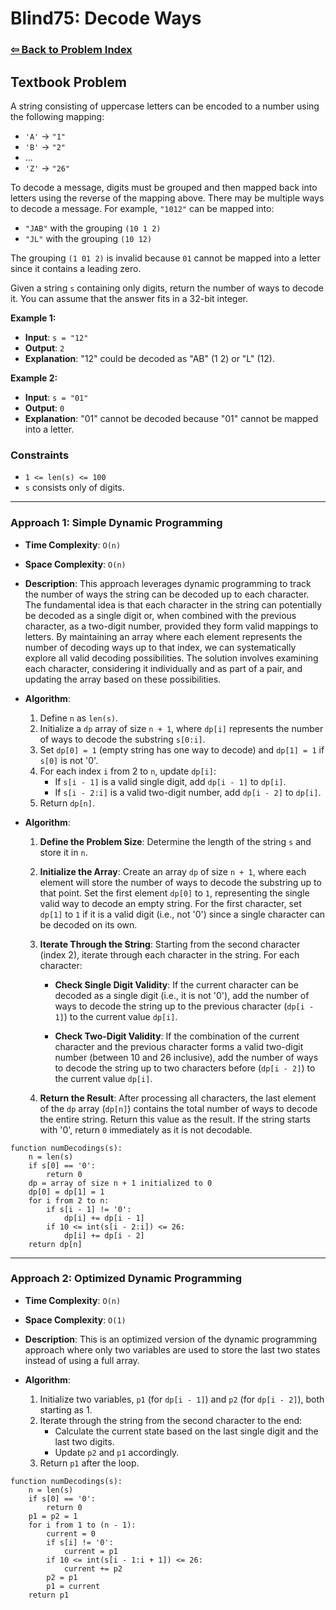 # Blind75: Decode Ways

### [⇦ Back to Problem Index](../../index.md)

## Textbook Problem

A string consisting of uppercase letters can be encoded to a number using the following mapping:

-   `'A'` -> `"1"`
-   `'B'` -> `"2"`
-   ...
-   `'Z'` -> `"26"`

To decode a message, digits must be grouped and then mapped back into letters using the reverse of the mapping above. There may be multiple ways to decode a message. For example, `"1012"` can be mapped into:

-   `"JAB"` with the grouping `(10 1 2)`
-   `"JL"` with the grouping `(10 12)`

The grouping `(1 01 2)` is invalid because `01` cannot be mapped into a letter since it contains a leading zero.

Given a string `s` containing only digits, return the number of ways to decode it. You can assume that the answer fits in a 32-bit integer.

**Example 1:**

-   **Input**: `s = "12"`
-   **Output**: `2`
-   **Explanation**: "12" could be decoded as "AB" (1 2) or "L" (12).

**Example 2:**

-   **Input**: `s = "01"`
-   **Output**: `0`
-   **Explanation**: "01" cannot be decoded because "01" cannot be mapped into a letter.

### Constraints

-   `1 <= len(s) <= 100`
-   `s` consists only of digits.

---

### Approach 1: Simple Dynamic Programming

-   **Time Complexity**: `O(n)`
-   **Space Complexity**: `O(n)`
-   **Description**: This approach leverages dynamic programming to track the number of ways the string can be decoded up to each character. The fundamental idea is that each character in the string can potentially be decoded as a single digit or, when combined with the previous character, as a two-digit number, provided they form valid mappings to letters. By maintaining an array where each element represents the number of decoding ways up to that index, we can systematically explore all valid decoding possibilities. The solution involves examining each character, considering it individually and as part of a pair, and updating the array based on these possibilities.
-   **Algorithm**:

    1. Define `n` as `len(s)`.
    2. Initialize a `dp` array of size `n + 1`, where `dp[i]` represents the number of ways to decode the substring `s[0:i]`.
    3. Set `dp[0] = 1` (empty string has one way to decode) and `dp[1] = 1` if `s[0]` is not '0'.
    4. For each index `i` from 2 to `n`, update `dp[i]`:
        - If `s[i - 1]` is a valid single digit, add `dp[i - 1]` to `dp[i]`.
        - If `s[i - 2:i]` is a valid two-digit number, add `dp[i - 2]` to `dp[i]`.
    5. Return `dp[n]`.
- **Algorithm**:

    1. **Define the Problem Size**: Determine the length of the string `s` and store it in `n`.

    2. **Initialize the Array**: Create an array `dp` of size `n + 1`, where each element will store the number of ways to decode the substring up to that point. Set the first element `dp[0]` to `1`, representing the single valid way to decode an empty string. For the first character, set `dp[1]` to `1` if it is a valid digit (i.e., not '0') since a single character can be decoded on its own.

    3. **Iterate Through the String**: Starting from the second character (index 2), iterate through each character in the string. For each character:

        - **Check Single Digit Validity**: If the current character can be decoded as a single digit (i.e., it is not '0'), add the number of ways to decode the string up to the previous character (`dp[i - 1]`) to the current value `dp[i]`.

        - **Check Two-Digit Validity**: If the combination of the current character and the previous character forms a valid two-digit number (between 10 and 26 inclusive), add the number of ways to decode the string up to two characters before (`dp[i - 2]`) to the current value `dp[i]`.

    4. **Return the Result**: After processing all characters, the last element of the `dp` array (`dp[n]`) contains the total number of ways to decode the entire string. Return this value as the result. If the string starts with '0', return `0` immediately as it is not decodable.

```pseudo
function numDecodings(s):
    n = len(s)
    if s[0] == '0':
        return 0
    dp = array of size n + 1 initialized to 0
    dp[0] = dp[1] = 1
    for i from 2 to n:
        if s[i - 1] != '0':
            dp[i] += dp[i - 1]
        if 10 <= int(s[i - 2:i]) <= 26:
            dp[i] += dp[i - 2]
    return dp[n]
```

---

### Approach 2: Optimized Dynamic Programming

-   **Time Complexity**: `O(n)`
-   **Space Complexity**: `O(1)`
-   **Description**: This is an optimized version of the dynamic programming approach where only two variables are used to store the last two states instead of using a full array.
-   **Algorithm**:

    1. Initialize two variables, `p1` (for `dp[i - 1]`) and `p2` (for `dp[i - 2]`), both starting as 1.
    2. Iterate through the string from the second character to the end:
        - Calculate the current state based on the last single digit and the last two digits.
        - Update `p2` and `p1` accordingly.
    3. Return `p1` after the loop.

```pseudo
function numDecodings(s):
    n = len(s)
    if s[0] == '0':
        return 0
    p1 = p2 = 1
    for i from 1 to (n - 1):
        current = 0
        if s[i] != '0':
            current = p1
        if 10 <= int(s[i - 1:i + 1]) <= 26:
            current += p2
        p2 = p1
        p1 = current
    return p1
```
